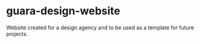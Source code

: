 # guara-design-website
Website created for a design agency and to be used as a template for future projects.

